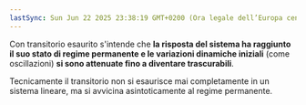 ```yaml
---
lastSync: Sun Jun 22 2025 23:38:19 GMT+0200 (Ora legale dell’Europa centrale)
---
```

Con transitorio esaurito s'intende che **la risposta del sistema ha raggiunto il suo stato di regime permanente e le variazioni dinamiche iniziali** (come oscillazioni) **si sono attenuate fino a diventare trascurabili**.

Tecnicamente il transitorio non si esaurisce mai completamente in un sistema lineare, ma si avvicina asintoticamente al regime permanente.
